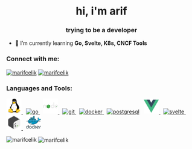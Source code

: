 <h1 align="center">hi, i'm arif</h1>
<h3 align="center">trying to be a developer</h3>

- 🌱 I’m currently learning **Go, Svelte, K8s, CNCF Tools**

<h3 align="left">Connect with me:</h3>
<p align="left">
    <a href="https://linkedin.com/in/marifcelik" target="blank"><img align="center" src="https://raw.githubusercontent.com/rahuldkjain/github-profile-readme-generator/master/src/images/icons/Social/linked-in-alt.svg" alt="marifcelik"
            height="30" width="40" /></a>
    <a href="https://www.hackerrank.com/marifcelik" target="blank"><img align="center" src="https://raw.githubusercontent.com/rahuldkjain/github-profile-readme-generator/master/src/images/icons/Social/hackerrank.svg" alt="marifcelik"
            height="30" width="40" /></a>
</p>

<h3 align="left">Languages and Tools:</h3>
<p align="left">
    <a href="https://www.linux.org/" target="_blank" rel="noreferrer"> <img src="https://raw.githubusercontent.com/devicons/devicon/master/icons/linux/linux-original.svg" alt="linux" width="40" height="40" /> </a> &nbsp;
    <a href="https://go.dev/" target="_blank" rel="noreferrer"> <img src="https://pkg.go.dev/static/shared/logo/go-blue.svg" alt="go" width="40" height="40" /> </a> &nbsp;
    <a href="https://nodejs.org" target="_blank" rel="noreferrer"> <img src="icons8-nodejs.svg" alt="nodejs" width="40" height="40" /> </a> &nbsp;
    <a href="https://git-scm.com/" target="_blank" rel="noreferrer"> <img src="https://www.vectorlogo.zone/logos/git-scm/git-scm-icon.svg" alt="git" width="40" height="40" /> </a> &nbsp;
    <a href="https://www.mongodb.com/" target="_blank" rel="noreferrer"> <img src="https://img.icons8.com/external-tal-revivo-shadow-tal-revivo/48/null/external-mongodb-a-cross-platform-document-oriented-database-program-logo-shadow-tal-revivo.png" alt="docker" width="40" height="40" /> </a> &nbsp;
    <a href="https://www.postgresql.org" target="_blank" rel="noreferrer"> <img src="https://upload.wikimedia.org/wikipedia/commons/thumb/2/29/Postgresql_elephant.svg/1024px-Postgresql_elephant.svg.png" alt="postgresql" width="40" height="40" /></a> &nbsp;
    <a href="https://www.vuejs.org/" target="_blank" rel="noreferrer"> <img src="vue.svg" alt="vue" width="40" height="40" /> </a> &nbsp;
    <a href="https://svelte.dev/" target="_blank" rel="noreferrer"> <img src="https://svelte.dev/favicon.png" alt="svelte" width="40" height="40" /> </a> &nbsp;
    <a href="https://www.gnu.org/software/bash/" target="_blank" rel="noreferrer"> <img src="icons8-bash.svg" alt="bash" width="40" height="40" /> </a> &nbsp;
    <a href="https://www.docker.com/" target="_blank" rel="noreferrer"> <img src="https://raw.githubusercontent.com/devicons/devicon/master/icons/docker/docker-original-wordmark.svg" alt="docker" width="40" height="40" /> </a>
</p>

<p><img align="left" src="https://github-readme-stats-git-masterrstaa-rickstaa.vercel.app/api/top-langs?username=marifcelik&show_icons=true&theme=radical&locale=en&layout=compact" alt="marifcelik" /></p>

<p>&nbsp;<img align="center" src="https://github-readme-stats-git-masterrstaa-rickstaa.vercel.app/api?username=marifcelik&show_icons=true&theme=radical&locale=en" alt="marifcelik" /></p>
</body>
